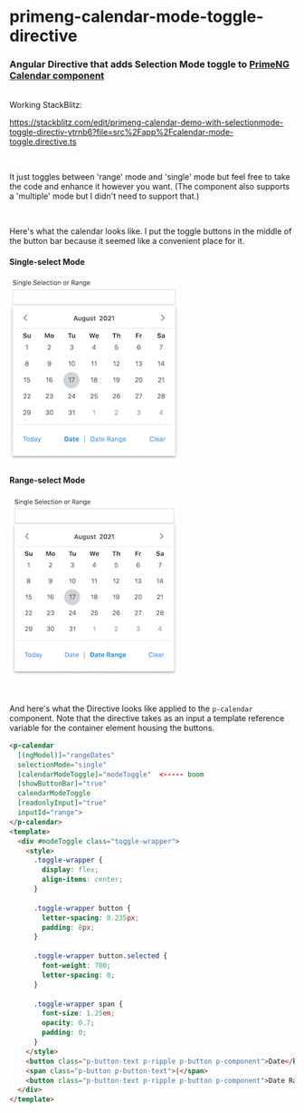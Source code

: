 # primeng-calendar-mode-toggle-directive
### Angular Directive that adds Selection Mode toggle to [PrimeNG Calendar component](https://www.primefaces.org/primeng/showcase/#/calendar)

<br>
Working StackBlitz:

https://stackblitz.com/edit/primeng-calendar-demo-with-selectionmode-toggle-directiv-ytrnb6?file=src%2Fapp%2Fcalendar-mode-toggle.directive.ts

<br>

It just toggles between 'range' mode and 'single' mode but feel free to take the code and enhance it however you want. (The component also supports a 'multiple' mode but I didn't need to support that.)

<br>

Here's what the calendar looks like. I put the toggle buttons in the middle of the button bar because it seemed like a convenient place for it.

#### Single-select Mode

![Calendar in Single-select Mode](/images/mode-date.png?raw=true)

#### Range-select Mode

![Calendar in Range-select Mode](/images/mode-date-range.png?raw=true)

<br>

And here's what the Directive looks like applied to the `p-calendar` component. Note that the directive takes as an input a template reference variable for the container element housing the buttons.

```html
<p-calendar 
  [(ngModel)]="rangeDates"
  selectionMode="single"
  [calendarModeToggle]="modeToggle"  <----- boom
  [showButtonBar]="true"
  calendarModeToggle
  [readonlyInput]="true"
  inputId="range">
</p-calendar>
<template>
  <div #modeToggle class="toggle-wrapper">
    <style>
      .toggle-wrapper {
        display: flex;
        align-items: center;
      }

      .toggle-wrapper button {
        letter-spacing: 0.235px;
        padding: 8px;
      }

      .toggle-wrapper button.selected {
        font-weight: 700;
        letter-spacing: 0;
      }

      .toggle-wrapper span {
        font-size: 1.25em;
        opacity: 0.7;
        padding: 0;
      }
    </style>
    <button class="p-button-text p-ripple p-button p-component">Date</button>
    <span class="p-button p-button-text">|</span>
    <button class="p-button-text p-ripple p-button p-component">Date Range</button>
  </div>
</template>
```
